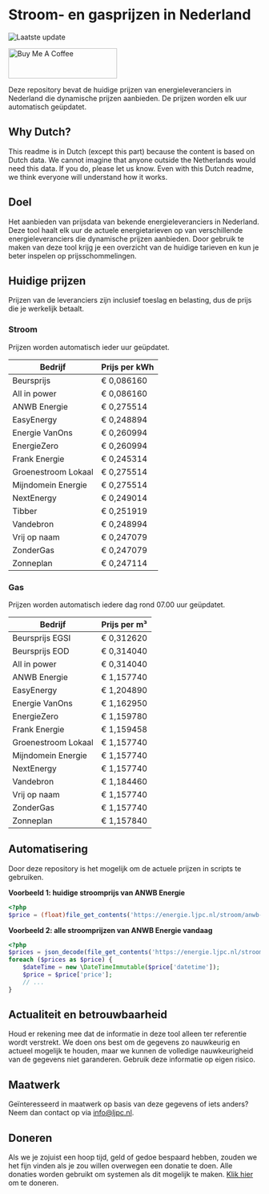 # Stroom- en gasprijzen in Nederland

![Laatste update](https://img.shields.io/badge/laatste%20update-2025--09--13%2015%3A00%20CET-brightgreen)

<a href="https://www.buymeacoffee.com/Lars-" target="_blank"><img src="https://cdn.buymeacoffee.com/buttons/v2/default-orange.png" alt="Buy Me A Coffee" height="60" style="height: 60px !important;width: 217px !important;" ></a>

Deze repository bevat de huidige prijzen van energieleveranciers in Nederland die dynamische prijzen aanbieden. De prijzen worden elk uur automatisch geüpdatet.

## Why Dutch?

This readme is in Dutch (except this part) because the content is based on Dutch data. We cannot imagine that anyone outside the Netherlands would need this data. If you do, please let us know. Even with this Dutch readme, we think
everyone will understand how it works.

## Doel

Het aanbieden van prijsdata van bekende energieleveranciers in Nederland. Deze tool haalt elk uur de actuele energietarieven op van verschillende energieleveranciers die dynamische prijzen aanbieden. Door gebruik te maken van deze tool
krijg je een overzicht van de huidige tarieven en kun je beter inspelen op prijsschommelingen.

## Huidige prijzen

Prijzen van de leveranciers zijn inclusief toeslag en belasting, dus de prijs die je werkelijk betaalt.

### Stroom

Prijzen worden automatisch ieder uur geüpdatet.

 Bedrijf | Prijs per kWh 
---------|---------------
Beursprijs | € 0,086160
All in power | € 0,086160
ANWB Energie | € 0,275514
EasyEnergy | € 0,248894
Energie VanOns | € 0,260994
EnergieZero | € 0,260994
Frank Energie | € 0,245314
Groenestroom Lokaal | € 0,275514
Mijndomein Energie | € 0,275514
NextEnergy | € 0,249014
Tibber | € 0,251919
Vandebron | € 0,248994
Vrij op naam | € 0,247079
ZonderGas | € 0,247079
Zonneplan | € 0,247114


### Gas

Prijzen worden automatisch iedere dag rond 07.00 uur geüpdatet.

 Bedrijf | Prijs per m³ 
---------|--------------
Beursprijs EGSI | € 0,312620
Beursprijs EOD | € 0,314040
All in power | € 0,314040
ANWB Energie | € 1,157740
EasyEnergy | € 1,204890
Energie VanOns | € 1,162950
EnergieZero | € 1,159780
Frank Energie | € 1,159458
Groenestroom Lokaal | € 1,157740
Mijndomein Energie | € 1,157740
NextEnergy | € 1,157740
Vandebron | € 1,184460
Vrij op naam | € 1,157740
ZonderGas | € 1,157740
Zonneplan | € 1,157840


## Automatisering

Door deze repository is het mogelijk om de actuele prijzen in scripts te gebruiken.

**Voorbeeld 1: huidige stroomprijs van ANWB Energie**

```php
<?php
$price = (float)file_get_contents('https://energie.ljpc.nl/stroom/anwb-energie-nu.txt');

```

**Voorbeeld 2: alle stroomprijzen van ANWB Energie vandaag**

```php
<?php
$prices = json_decode(file_get_contents('https://energie.ljpc.nl/stroom/all-in-power-vandaag.json'),true);
foreach ($prices as $price) {
    $dateTime = new \DateTimeImmutable($price['datetime']);
    $price = $price['price'];
    // ...
}
```

## Actualiteit en betrouwbaarheid

Houd er rekening mee dat de informatie in deze tool alleen ter referentie wordt verstrekt. We doen ons best om de gegevens zo nauwkeurig en actueel mogelijk te houden, maar we kunnen de volledige nauwkeurigheid van de gegevens niet
garanderen. Gebruik deze informatie op eigen risico.

## Maatwerk

Geïnteresseerd in maatwerk op basis van deze gegevens of iets anders? Neem dan contact op
via [info@ljpc.nl](mailto:info@ljpc.nl?subject=Energie%20prijzen).

## Doneren

Als we je zojuist een hoop tijd, geld of gedoe bespaard hebben, zouden we het fijn vinden als je zou willen overwegen een
donatie te doen. Alle donaties worden gebruikt om systemen als dit mogelijk te
maken. [Klik hier](https://www.buymeacoffee.com/Lars-) om te doneren.

